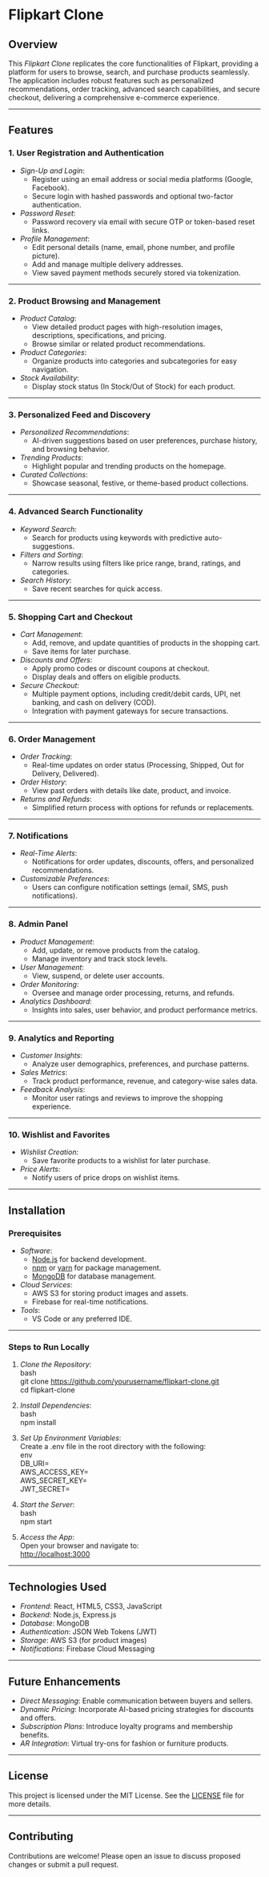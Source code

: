 # Flipkart Clone  

## Overview  
This *Flipkart Clone* replicates the core functionalities of Flipkart, providing a platform for users to browse, search, and purchase products seamlessly. The application includes robust features such as personalized recommendations, order tracking, advanced search capabilities, and secure checkout, delivering a comprehensive e-commerce experience.  

---

## Features  

### 1. User Registration and Authentication  
- *Sign-Up and Login*:  
  - Register using an email address or social media platforms (Google, Facebook).  
  - Secure login with hashed passwords and optional two-factor authentication.  
- *Password Reset*:  
  - Password recovery via email with secure OTP or token-based reset links.  
- *Profile Management*:  
  - Edit personal details (name, email, phone number, and profile picture).  
  - Add and manage multiple delivery addresses.  
  - View saved payment methods securely stored via tokenization.  

---

### 2. Product Browsing and Management  
- *Product Catalog*:  
  - View detailed product pages with high-resolution images, descriptions, specifications, and pricing.  
  - Browse similar or related product recommendations.  
- *Product Categories*:  
  - Organize products into categories and subcategories for easy navigation.  
- *Stock Availability*:  
  - Display stock status (In Stock/Out of Stock) for each product.  

---

### 3. Personalized Feed and Discovery  
- *Personalized Recommendations*:  
  - AI-driven suggestions based on user preferences, purchase history, and browsing behavior.  
- *Trending Products*:  
  - Highlight popular and trending products on the homepage.  
- *Curated Collections*:  
  - Showcase seasonal, festive, or theme-based product collections.  

---

### 4. Advanced Search Functionality  
- *Keyword Search*:  
  - Search for products using keywords with predictive auto-suggestions.  
- *Filters and Sorting*:  
  - Narrow results using filters like price range, brand, ratings, and categories.  
- *Search History*:  
  - Save recent searches for quick access.  

---

### 5. Shopping Cart and Checkout  
- *Cart Management*:  
  - Add, remove, and update quantities of products in the shopping cart.  
  - Save items for later purchase.  
- *Discounts and Offers*:  
  - Apply promo codes or discount coupons at checkout.  
  - Display deals and offers on eligible products.  
- *Secure Checkout*:  
  - Multiple payment options, including credit/debit cards, UPI, net banking, and cash on delivery (COD).  
  - Integration with payment gateways for secure transactions.  

---

### 6. Order Management  
- *Order Tracking*:  
  - Real-time updates on order status (Processing, Shipped, Out for Delivery, Delivered).  
- *Order History*:  
  - View past orders with details like date, product, and invoice.  
- *Returns and Refunds*:  
  - Simplified return process with options for refunds or replacements.  

---

### 7. Notifications  
- *Real-Time Alerts*:  
  - Notifications for order updates, discounts, offers, and personalized recommendations.  
- *Customizable Preferences*:  
  - Users can configure notification settings (email, SMS, push notifications).  

---

### 8. Admin Panel  
- *Product Management*:  
  - Add, update, or remove products from the catalog.  
  - Manage inventory and track stock levels.  
- *User Management*:  
  - View, suspend, or delete user accounts.  
- *Order Monitoring*:  
  - Oversee and manage order processing, returns, and refunds.  
- *Analytics Dashboard*:  
  - Insights into sales, user behavior, and product performance metrics.  

---

### 9. Analytics and Reporting  
- *Customer Insights*:  
  - Analyze user demographics, preferences, and purchase patterns.  
- *Sales Metrics*:  
  - Track product performance, revenue, and category-wise sales data.  
- *Feedback Analysis*:  
  - Monitor user ratings and reviews to improve the shopping experience.  

---

### 10. Wishlist and Favorites  
- *Wishlist Creation*:  
  - Save favorite products to a wishlist for later purchase.  
- *Price Alerts*:  
  - Notify users of price drops on wishlist items.  

---

## Installation  

### Prerequisites  
- *Software*:  
  - [Node.js](https://nodejs.org/) for backend development.  
  - [npm](https://www.npmjs.com/) or [yarn](https://yarnpkg.com/) for package management.  
  - [MongoDB](https://www.mongodb.com/) for database management.  
- *Cloud Services*:  
  - AWS S3 for storing product images and assets.  
  - Firebase for real-time notifications.  
- *Tools*:  
  - VS Code or any preferred IDE.  

---

### Steps to Run Locally  
1. *Clone the Repository*:  
   bash  
   git clone https://github.com/yourusername/flipkart-clone.git  
   cd flipkart-clone  
     
2. *Install Dependencies*:  
   bash  
   npm install  
     
3. *Set Up Environment Variables*:  
   Create a .env file in the root directory with the following:  
   env  
   DB_URI=<Your MongoDB URI>  
   AWS_ACCESS_KEY=<Your AWS Access Key>  
   AWS_SECRET_KEY=<Your AWS Secret Key>  
   JWT_SECRET=<Your Secret Key>  
     
4. *Start the Server*:  
   bash  
   npm start  
     
5. *Access the App*:  
   Open your browser and navigate to:  
   [http://localhost:3000](http://localhost:3000)  

---

## Technologies Used  

- *Frontend*: React, HTML5, CSS3, JavaScript  
- *Backend*: Node.js, Express.js  
- *Database*: MongoDB  
- *Authentication*: JSON Web Tokens (JWT)  
- *Storage*: AWS S3 (for product images)  
- *Notifications*: Firebase Cloud Messaging  

---

## Future Enhancements  
- *Direct Messaging*: Enable communication between buyers and sellers.  
- *Dynamic Pricing*: Incorporate AI-based pricing strategies for discounts and offers.  
- *Subscription Plans*: Introduce loyalty programs and membership benefits.  
- *AR Integration*: Virtual try-ons for fashion or furniture products.  

---

## License  
This project is licensed under the MIT License. See the [LICENSE](LICENSE) file for more details.  

---

## Contributing  
Contributions are welcome! Please open an issue to discuss proposed changes or submit a pull request.  
```
